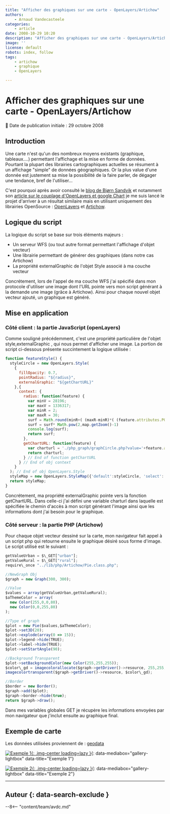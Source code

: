 ```yaml
---
title: "Afficher des graphiques sur une carte - OpenLayers/Artichow"
authors:
    - Arnaud Vandecasteele
categories:
    - article
date: 2008-10-29 10:20
description: "Afficher des graphiques sur une carte - OpenLayers/Artichow"
image: ''
license: default
robots: index, follow
tags:
    - artichow
    - graphique
    - OpenLayers

---
```


# Afficher des graphiques sur une carte - OpenLayers/Artichow

:calendar: Date de publication initiale : 29 octobre 2008

## Introduction

Une carte n'est qu'un des nombreux moyens existants (graphique, tableaux....) permettant l'affichage et la mise en forme de données. Pourtant la plupart des librairies cartographiques actuelles se résument à un affichage "simple" de données géographiques. Or la plus value d'une donnée est justement sa mise la possibilité de la faire parler, de dégager une tendance, bref de l'utiliser...

C'est pourquoi après avoir consulté le [blog de Bjørn Sandvik](http://blog.thematicmapping.org/) et notamment son [article sur le couplage d'OpenLayers et google Chart](http://blog.thematicmapping.org/2008/04/openlayers-and-google-chart-mashup.html) je me suis lancé le projet d'arriver à un résultat similaire mais en utilisant uniquement des librairies OpenSource : [OpenLayers](http://openlayers.org/) et [Artichow](http://www.artichow.org/).

## Logique du script

La logique du script se base sur trois éléments majeurs :

- Un serveur WFS (ou tout autre format permettant l'affichage d'objet vecteur)
- Une librairie permettant de générer des graphiques (dans notre cas Artichow)
- La propriété externalGraphic de l'objet Style associé à ma couche vecteur

Concrétement, lors de l'appel de ma couche WFS j'ai spécifié dans mon protocole d'utiliser une image dont l'URL pointe vers mon script générant à la demande une image (grâce à Artichow). Ainsi pour chaque nouvel objet vecteur ajouté, un graphique est généré.

## Mise en application

### Côté client : la partie JavaScript (openLayers)

Comme souligné précédemment, c'est une propriété particulière de l'objet style,externalGraphic , qui nous permet d'afficher une image. La portion de script ci-dessous présente succintement la logique utilisée :

```javascript
function featureStyle() {  
  styleCircle = new OpenLayers.Style(  
    {  
      fillOpacity: 0.7,  
      pointRadius: "${radius}",  
      externalGraphic: "${getChartURL}"  
    },{  
      context: {  
        radius: function(feature) {  
          var minV = 28196;  
          var maxV = 1336317;  
          var minR = 2;  
          var maxR = 30;  
          surf = Math.round(minR+( (maxR-minR)*( (feature.attributes.POP_TOTAL-minV)/(maxV-minV) )));  
          surf = surf* Math.pow(2,map.getZoom()-1)  
          console.log(surf);  
          return surf;  
        },  
        getChartURL: function(feature) {  
          var charturl = './php_graph/graphCircle.php?value='+feature.attributes.POP_TOTAL/2000+'&surf='+styleCircle.context.radius(feature)*2+'&urban='+feature.attributes.URBAN+'&rural='+feature.attributes.RURAL;  
          return charturl;  
        } // End of function getChartURL  
      } // End of obj context  
    }  
  ); // End of obj OpenLayers.Style  
  styleMap = new OpenLayers.StyleMap({'default':styleCircle, 'select': {fillOpacity: 1}});  
  return styleMap;  
}
```

Concrétement, ma propriété externalGraphic pointe vers la fonction getChartURL. Dans celle-ci j'ai défini une variable charturl dans laquelle est spécifiée le chemin d'accès à mon script générant l'image ainsi que les informations dont j'ai besoin pour le graphique.

### Côté serveur : la partie PHP (Artichow)

Pour chaque objet vecteur dessiné sur la carte, mon navigateur fait appel à un script php qui retourne ensuite le graphique désiré sous forme d'image. Le script utilisé est le suivant :

```javascript
getValueUrban = $\_GET["urban"];  
getValueRural = $\_GET["rural"];  
require\_once "../lib/php/Artichow/Pie.class.php";  

//NewGraph Obj  
$graph = new Graph(300, 300);

//Value  
$values = array(getValueUrban,getValueRural);  
$aThemeColor = array(  
  new Color(255,0,0,80),  
  new Color(0,0,255,80)  
);

//Type of graph  
$plot = new Pie($values,$aThemeColor);  
$plot->set3D(20);  
$plot->explode(array(0 => 15));  
$plot->legend->hide(TRUE);  
$plot->label->hide(TRUE);  
$plot->setStartAngle(90);

//Background Transparent  
$plot->setBackgroundColor(new Color(255,255,255));  
$color\_gd = imagecolorallocate($graph->getDriver()->resource, 255,255,255);  
imagecolortransparent($graph->getDriver()->resource, $color\_gd);

//Border  
$border = new Border();  
$graph->add($plot);  
$graph->border->hide(true);  
return $graph->draw();  
```

Dans mes variables globales GET je récupère les informations envoyées par mon navigateur que j'inclut ensuite au graphique final.

## Exemple de carte

Les données utilisées proviennent de : [geodata](http://geodata.grid.unep.ch/#)

[![Exemple 1](https://cdn.geotribu.fr/img/articles-blog-rdp/articles/2008/Capture.png "Exemple 1"){: .img-center loading=lazy }](https://cdn.geotribu.fr/img/articles-blog-rdp/articles/2008/Capture.png "Exemple 1"){: data-mediabox="gallery-lightbox" data-title="Exemple 1"}

[![Exemple 2](https://cdn.geotribu.fr/img/articles-blog-rdp/articles/2008/graph_bar.png "Exemple 2"){: .img-center loading=lazy }](https://cdn.geotribu.fr/img/articles-blog-rdp/articles/2008/graph_bar.png "Exemple 2"){: data-mediabox="gallery-lightbox" data-title="Exemple 2"}

----

## Auteur {: data-search-exclude }

--8<-- "content/team/avdc.md"
